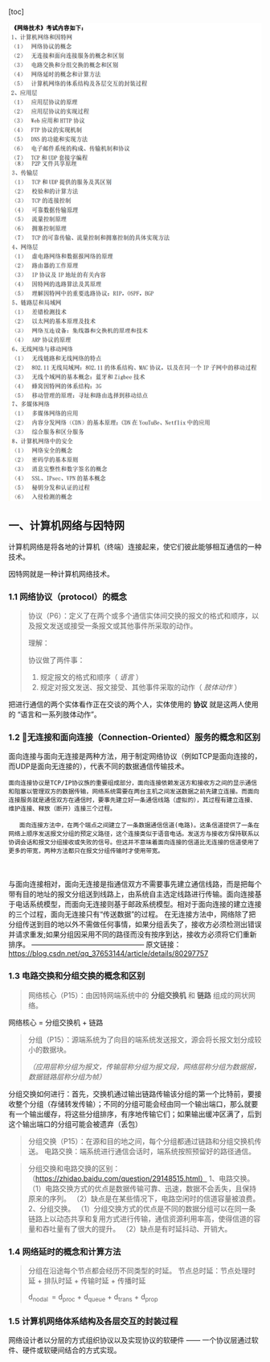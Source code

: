 [toc]

<img src="./自命题考纲.png" style="height: 950px">

## 一、计算机网络与因特网

计算机网络是将各地的计算机（终端）连接起来，使它们彼此能够相互通信的一种技术。

因特网就是一种计算机网络技术。

### 1.1 网络协议（protocol）的概念

>协议（P6）：定义了在两个或多个通信实体间交换的报文的格式和顺序，以及报文发送或接受一条报文或其他事件所采取的动作。
>
>理解：
>
>协议做了两件事：
>
>1. 规定报文的格式和顺序（ *语言* ）
>2. 规定对报文发送、报文接受、其他事件采取的动作（ *肢体动作* ）

把进行通信的两个实体看作正在交谈的两个人，实体使用的 **协议** 就是这两人使用的 “语言和一系列肢体动作”。



### 1.2 💢无连接和面向连接（Connection-Oriented）服务的概念和区别

面向连接与面向无连接是两种方法，用于制定网络协议（例如TCP是面向连接的，而UDP是面向无连接的），代表不同的数据通信传输技术。

    面向连接协议是TCP/IP协议族的重要组成部分，面向连接依赖发送方和接收方之间的显示通信和阻塞以管理双方的数据传输，网络系统需要在两台主机之间发送数据之前先建立连接。而面向连接服务就是通信双方在通信时，要事先建立好一条通信线路（虚拟的），其过程有建立连接、维护连接、释放（断开）连接三个过程。
       
       面向连接方法中，在两个端点之间建立了一条数据通信信道(电路)。这条信道提供了一条在网络上顺序发送报文分组的预定义路径，这个连接类似于语音电话。发送方与接收方保持联系以协调会话和报文分组接收或失败的信号。但这并不意味着面向连接的信道比无连接的信道使用了更多的带宽，两种方法都只在报文分组传输时才使用带宽。


​       
​       
         与面向连接相对，面向无连接是指通信双方不需要事先建立通信线路，而是把每个带有目的地址的报文分组送到线路上，由系统自主选定线路进行传输。面向连接基于电话系统模型，而面向无连接则基于邮政系统模型。相对于面向连接的建立连接的三个过程，面向无连接只有“传送数据”的过程。
           在无连接方法中，网络除了把分组传送到目的地以外不需做任何事情，如果分组丢失了，接收方必须检测出错误并请求重发;如果分组因采用不同的路径而没有按序到达，接收方必须将它们重新排序。
————————————————
原文链接：https://blog.csdn.net/qq_37653144/article/details/80297757



### 1.3 电路交换和分组交换的概念和区别

> 网络核心（P15）：由因特网端系统中的 **分组交换机** 和 **链路** 组成的网状网络。

网络核心 = 分组交换机 + 链路



> 分组（P15）：源端系统为了向目的端系统发送报文，源会将长报文划分成较小的数据块。
>
> *（应用层称分组为报文，传输层称分组为报文段，网络层称分组为数据报，数据链路层称分组为帧）*

分组交换如何进行：首先，交换机通过输出链路传输该分组的第一个比特前，要接收整个分组（存储转发传输）；不同的分组可能会经由同一个输出端口，那么就要有一个输出缓存，将这些分组排序，有序地传输它们；如果输出缓冲区满了，后到这个输出端口的分组可能会被遗弃（丢包）



> 分组交换（P15）：在源和目的地之间，每个分组都通过链路和分组交换机传送。
> 电路交换：端系统进行通信会话时，端系统按照预留好的路径通信。

> 分组交换和电路交换的区别：（https://zhidao.baidu.com/question/29148515.html）
> 1、电路交换。
> （1）电路交换方式的优点是数据传输可靠、迅速，数据不会丢失，且保持原来的序列。
> （2）缺点是在某些情况下，电路空闲时的信道容量被浪费。
> 2、分组交换。
> （1）分组交换方式的优点是不同的数据分组可以在同一条链路上以动态共享和复用方式进行传输，通信资源利用率高，使得信道的容量和吞吐量有了很大的提升。
> （2）缺点是有时延抖动、开销大。



### 1.4 网络延时的概念和计算方法

>分组在沿途每个节点都会经历不同类型的时延。
>节点总时延：节点处理时延 + 排队时延 + 传输时延 + 传播时延
>
>d<sub>nodal </sub> =  d<sub>proc</sub>  +  d<sub>queue</sub>  +  d<sub>trans</sub>   +  d<sub>prop</sub> 



### 1.5 计算机网络体系结构及各层交互的封装过程

网络设计者以分层的方式组织协议以及实现协议的软硬件 —— 一个协议层通过软件、硬件或软硬间结合的方式实现。

